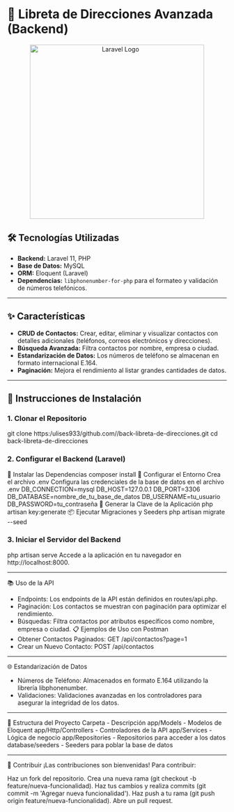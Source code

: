 # 📖 Libreta de Direcciones Avanzada (Backend)

<p align="center">
  <img src="https://raw.githubusercontent.com/laravel/art/master/logo-lockup/5%20SVG/2%20CMYK/1%20Full%20Color/laravel-logolockup-cmyk-red.svg" width="400" alt="Laravel Logo">
</p>

## 🛠 Tecnologías Utilizadas
- **Backend:** Laravel 11, PHP
- **Base de Datos:** MySQL
- **ORM:** Eloquent (Laravel)
- **Dependencias:** `libphonenumber-for-php` para el formateo y validación de números telefónicos.

---

## ✨ Características
- **CRUD de Contactos:** Crear, editar, eliminar y visualizar contactos con detalles adicionales (teléfonos, correos electrónicos y direcciones).
- **Búsqueda Avanzada:** Filtra contactos por nombre, empresa o ciudad.
- **Estandarización de Datos:** Los números de teléfono se almacenan en formato internacional E.164.
- **Paginación:** Mejora el rendimiento al listar grandes cantidades de datos.

---

## 🚀 Instrucciones de Instalación

### 1. Clonar el Repositorio

git clone https:/ulises933/github.com//back-libreta-de-direcciones.git
cd back-libreta-de-direcciones

### 2. Configurar el Backend (Laravel)
🧰 Instalar las Dependencias
composer install
📝 Configurar el Entorno
Crea el archivo .env
Configura las credenciales de la base de datos en el archivo .env
DB_CONNECTION=mysql
DB_HOST=127.0.0.1
DB_PORT=3306
DB_DATABASE=nombre_de_tu_base_de_datos
DB_USERNAME=tu_usuario
DB_PASSWORD=tu_contraseña
🔑 Generar la Clave de la Aplicación
php artisan key:generate
📦 Ejecutar Migraciones y Seeders
php artisan migrate --seed

### 3. Iniciar el Servidor del Backend
php artisan serve
Accede a la aplicación en tu navegador en http://localhost:8000.

--------------------------------------------------------------------------------------------------------

📚 Uso de la API
* Endpoints: Los endpoints de la API están definidos en routes/api.php.
* Paginación: Los contactos se muestran con paginación para optimizar el rendimiento.
* Búsquedas: Filtra contactos por atributos específicos como nombre, empresa o ciudad.
📋 Ejemplos de Uso con Postman
* Obtener Contactos Paginados:
    GET /api/contactos?page=1
* Crear un Nuevo Contacto:
    POST /api/contactos
    
--------------------------------------------------------------------------------------------------------

🌐 Estandarización de Datos
* Números de Teléfono: Almacenados en formato E.164 utilizando la librería libphonenumber.
* Validaciones: Validaciones avanzadas en los controladores para asegurar la integridad de los datos.

--------------------------------------------------------------------------------------------------------

🧩 Estructura del Proyecto
Carpeta	 - Descripción
app/Models -	Modelos de Eloquent
app/Http/Controllers -	Controladores de la API
app/Services -	Lógica de negocio
app/Repositories -	Repositorios para acceder a los datos
database/seeders -	Seeders para poblar la base de datos

--------------------------------------------------------------------------------------------------------

🤝 Contribuir
¡Las contribuciones son bienvenidas! Para contribuir:

Haz un fork del repositorio.
Crea una nueva rama (git checkout -b feature/nueva-funcionalidad).
Haz tus cambios y realiza commits (git commit -m 'Agregar nueva funcionalidad').
Haz push a tu rama (git push origin feature/nueva-funcionalidad).
Abre un pull request.
